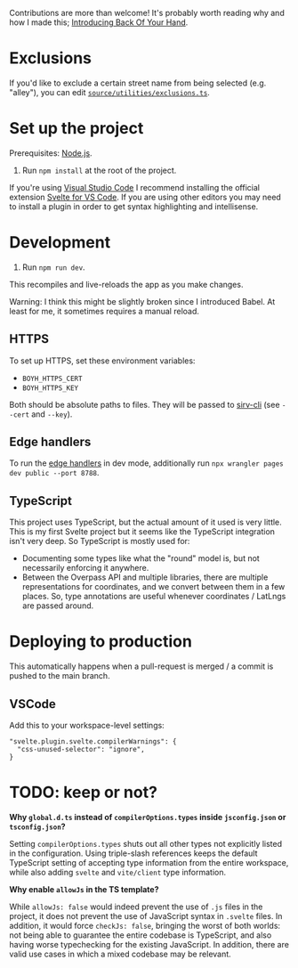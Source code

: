 Contributions are more than welcome! It's probably worth reading why and how I made this; [Introducing Back Of Your Hand](https://adamlynch.com/back-of-your-hand).

# Exclusions

If you'd like to exclude a certain street name from being selected (e.g. "alley"), you can edit [`source/utilities/exclusions.ts`](./source/utilities/exclusions.ts).

# Set up the project

Prerequisites: [Node.js](https://nodejs.org).

1. Run `npm install` at the root of the project.

If you're using [Visual Studio Code](https://code.visualstudio.com/) I recommend installing the official extension [Svelte for VS Code](https://marketplace.visualstudio.com/items?itemName=svelte.svelte-vscode). If you are using other editors you may need to install a plugin in order to get syntax highlighting and intellisense.

# Development

1. Run `npm run dev`.

This recompiles and live-reloads the app as you make changes.

Warning: I think this might be slightly broken since I introduced Babel. At least for me, it sometimes requires a manual reload.

## HTTPS

To set up HTTPS, set these environment variables: 

- `BOYH_HTTPS_CERT`
- `BOYH_HTTPS_KEY`

Both should be absolute paths to files. They will be passed to [sirv-cli](https://github.com/lukeed/sirv/tree/master/packages/sirv-cli) (see `--cert` and `--key`).

## Edge handlers

To run the [edge handlers](./functions) in dev mode, additionally run `npx wrangler pages dev public --port 8788`.

## TypeScript

This project uses TypeScript, but the actual amount of it used is very little. This is my first Svelte project but it seems like the TypeScript integration isn't very deep. So TypeScript is mostly used for:

- Documenting some types like what the "round" model is, but not necessarily enforcing it anywhere.
- Between the Overpass API and multiple libraries, there are multiple representations for coordinates, and we convert between them in a few places. So, type annotations are useful whenever coordinates / LatLngs are passed around.

# Deploying to production

This automatically happens when a pull-request is merged / a commit is pushed to the main branch.


## VSCode

Add this to your workspace-level settings:

```
"svelte.plugin.svelte.compilerWarnings": {
  "css-unused-selector": "ignore",
}
```


# TODO: keep or not?

**Why `global.d.ts` instead of `compilerOptions.types` inside `jsconfig.json` or `tsconfig.json`?**

Setting `compilerOptions.types` shuts out all other types not explicitly listed in the configuration. Using triple-slash references keeps the default TypeScript setting of accepting type information from the entire workspace, while also adding `svelte` and `vite/client` type information.

**Why enable `allowJs` in the TS template?**

While `allowJs: false` would indeed prevent the use of `.js` files in the project, it does not prevent the use of JavaScript syntax in `.svelte` files. In addition, it would force `checkJs: false`, bringing the worst of both worlds: not being able to guarantee the entire codebase is TypeScript, and also having worse typechecking for the existing JavaScript. In addition, there are valid use cases in which a mixed codebase may be relevant.